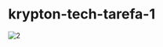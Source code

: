 # krypton-tech-tarefa-1

![2](https://user-images.githubusercontent.com/92001139/187784674-1cb0c666-28ff-485c-b45e-83a858fa5320.png)
